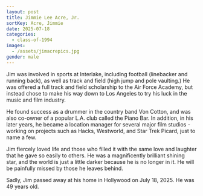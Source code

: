 ```yaml
---
layout: post
title: Jimmie Lee Acre, Jr.
sortKey: Acre, Jimmie
date: 2025-07-18
categories:
  - class-of-1994
images:
  - /assets/jimacrepics.jpg
gender: male
---
```

Jim was involved in sports at Interlake, including football (linebacker and running back), as well as track and field (high jump and pole vaulting.) He was offered a full track and field scholarship to the Air Force Academy, but instead chose to make his way down to Los Angeles to try his luck in the music and film industry.

He found success as a drummer in the country band Von Cotton, and was also co-owner of a popular L.A. club called the Piano Bar. In addition, in his later years, he became a location manager for several major film studios - working on projects such as Hacks, Westworld, and Star Trek Picard, just to name a few.

Jim fiercely loved life and those who filled it with the same love and laughter that he gave so easily to others. He was a magnificently brilliant shining star, and the world is just a little darker because he is no longer in it. He will be painfully missed by those he leaves behind.

Sadly, Jim passed away at his home in Hollywood on July 18, 2025. He was 49 years old.